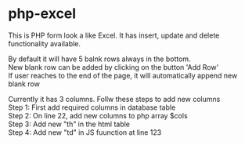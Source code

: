 # php-excel
This is PHP form look a like Excel. It has insert, update and delete functionality available.

By default it will have 5 balnk rows always in the bottom.\
New blank row can be added by clicking on the button 'Add Row'\
If user reaches to the end of the page, it will automatically append new blank row

Currently it has 3 columns. Follw these steps to add new columns\
Step 1: First add required columns in database table\
Step 2: On line 22, add new columns to php array $cols\
Step 3: Add new "th" in the html table\
Step 4: Add new "td" in JS fuunction at line 123
